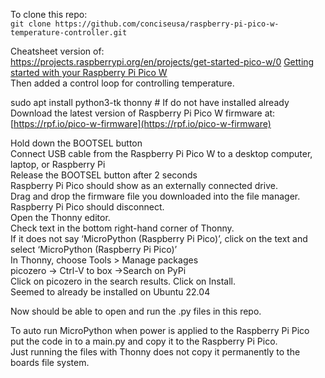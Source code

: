 To clone this repo:<br>
`git clone https://github.com/conciseusa/raspberry-pi-pico-w-temperature-controller.git`<br>

Cheatsheet version of:<br>
https://projects.raspberrypi.org/en/projects/get-started-pico-w/0
[Getting started with your Raspberry Pi Pico W](https://projects.raspberrypi.org/en/projects/get-started-pico-w/0)<br>
Then added a control loop for controlling temperature.<br>

sudo apt install python3-tk thonny # If do not have installed already<br>
Download the latest version of Raspberry Pi Pico W firmware at:<br>
[https://rpf.io/pico-w-firmware](https://rpf.io/pico-w-firmware)<br>

Hold down the BOOTSEL button<br>
Connect USB cable from the Raspberry Pi Pico W to a desktop computer, laptop, or Raspberry Pi<br>
Release the BOOTSEL button after 2 seconds<br>
Raspberry Pi Pico should show as an externally connected drive.<br>
Drag and drop the firmware file you downloaded into the file manager.<br>
Raspberry Pi Pico should disconnect.<br>
Open the Thonny editor.<br>
Check text in the bottom right-hand corner of Thonny.<br>
If it does not say ‘MicroPython (Raspberry Pi Pico)’, click on the text and select ‘MicroPython (Raspberry Pi Pico)’<br>
In Thonny, choose Tools > Manage packages<br>
picozero -> Ctrl-V to box ->Search on PyPi<br>
Click on picozero in the search results. Click on Install.<br>
Seemed to already be installed on Ubuntu 22.04<br>

Now should be able to open and run the .py files in this repo.<br>

To auto run MicroPython when power is applied to the Raspberry Pi Pico<br>
put the code in to a main.py and copy it to the Raspberry Pi Pico.<br>
Just running the files with Thonny does not copy it permanently to the boards file system.<br>
